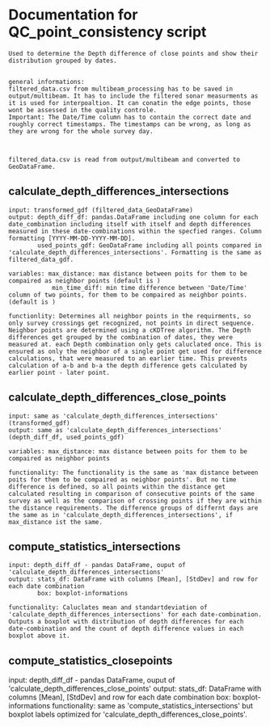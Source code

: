 # Documentation for QC_point_consistency script

    Used to determine the Depth difference of close points and show their distribution grouped by dates.


    general informations:
    filtered_data.csv from multibeam_processing has to be saved in output/multibeam. It has to include the filtered sonar measurments as it is used for interpoaltion. It can conatin the edge points, those wont be assessed in the quality controle. 
    Important: The Date/Time column has to contain the correct date and roughly correct timestamps. The timestamps can be wrong, as long as they are wrong for the whole survey day.



    filtered_data.csv is read from output/multibeam and converted to GeoDataFrame.

## calculate_depth_differences_intersections
    input: transformed_gdf (filtered_data_GeoDataFrame)
    output: depth_diff_df: pandas.DataFrame including one column for each date_combination including itself with itself and depth differences measured in these date-combinations within the specfied ranges. Column formatting [YYYY-MM-DD-YYYY-MM-DD].
            used_points_gdf: GeoDataFrame including all points compared in 'calculate_depth_differences_intersections'. Formatting is the same as filtered_data_gdf.

    variables: max_distance: max distance between poits for them to be compaired as neighbor points (default is )
                min_time_diff: min time difference between 'Date/Time' column of two points, for them to be compaired as neighbor points. (default is )
    
    functionlity: Determines all neighbor points in the requirments, so only survey crossings get recognized, not points in direct sequence. Neighbor points are determined using a cKDTree algorithm. The Depth differences get grouped by the combination of dates, they were measured at. each Depth combination only gets caluclated once. This is ensured as only the neighbor of a single point get used for difference calculations, that were measured to an earlier time. This prevents calculation of a-b and b-a the depth difference gets calculated by earlier point - later point.

## calculate_depth_differences_close_points
    input: same as 'calculate_depth_differences_intersections' (transformed_gdf)
    output: same as 'calculate_depth_differences_intersections' (depth_diff_df, used_points_gdf)

    variables: max_distance: max distance between poits for them to be compaired as neighbor points

    functionality: The functionality is the same as 'max distance between poits for them to be compaired as neighbor points'. But no time difference is defined, so all points within the distance get calculated resulting in comparison of consecutive points of the same survey as well as the comparison of crossing points if they are within the distance requirements. The difference groups of differnt days are the same as in 'calculate_depth_differences_intersections', if max_distance ist the same.


## compute_statistics_intersections
    input: depth_diff_df - pandas DataFrame, ouput of 'calculate_depth_differences_intersections'
    output: stats_df: DataFrame with columns [Mean], [StdDev] and row for each date combination
            box: boxplot-informations

    functionality: Caluclates mean and standartdeviation of 'calculate_depth_differences_intersections' for each date-combination. Outputs a boxplot with distribution of depth differences for each date-combination and the count of depth difference values in each boxplot above it. 

## compute_statistics_closepoints
input: depth_diff_df - pandas DataFrame, ouput of 'calculate_depth_differences_close_points'
    output: stats_df: DataFrame with columns [Mean], [StdDev] and row for each date combination
            box: boxplot-informations
    functionality: same as 'compute_statistics_intersections' but boxplot labels optimized for 'calculate_depth_differences_close_points'.

